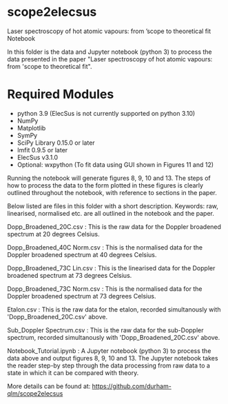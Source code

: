 # scope2elecsus
Laser spectroscopy of hot atomic vapours: from ’scope to theoretical fit Notebook

In this folder is the data and Jupyter notebook (python 3) to process the data presented in the paper "Laser spectroscopy of 
hot atomic vapours: from 'scope to theoretical fit". 

# Required Modules
- python 3.9 (ElecSus is not currently supported on python 3.10)
- NumPy
- Matplotlib
- SymPy
- SciPy Library 0.15.0 or later
- lmfit 0.9.5 or later
- ElecSus v3.1.0
- Optional: wxpython (To fit data using GUI shown in Figures 11 and 12)

Running the notebook will generate figures 8, 9, 10 and 13. The steps of how to process the data to the form plotted in these 
figures is clearly outlined throughout the notebook, with reference to sections in the paper. 

Below listed are files in this folder with a short description.
Keywords: raw, linearised, normalised etc. are all outlined in the notebook and the paper.

Dopp_Broadened_20C.csv : This is the raw data for the Doppler broadened spectrum at 20 degrees Celsius.

Dopp_Broadened_40C Norm.csv : This is the normalised data for the Doppler broadened spectrum at 40 degrees Celsius.

Dopp_Broadened_73C Lin.csv : This is the linearised data for the Doppler broadened spectrum at 73 degrees Celsius.

Dopp_Broadened_73C Norm.csv : This is the normalised data for the Doppler broadened spectrum at 73 degrees Celsius.

Etalon.csv : This is the raw data for the etalon, recorded simultanously with 'Dopp_Broadened_20C.csv' above.

Sub_Doppler Spectrum.csv : This is the raw data for the sub-Doppler spectrum, recorded simultanously with 'Dopp_Broadened_20C.csv' above.

Notebook_Tutorial.ipynb : A Jupyter notebook (python 3) to process the data above and output figures 8, 9, 10 and 13. The Jupyter notebook takes the reader step-by step through the data processing from raw data to a state in which it can be compared with theory.



More details can be found at: https://github.com/durham-qlm/scope2elecsus

